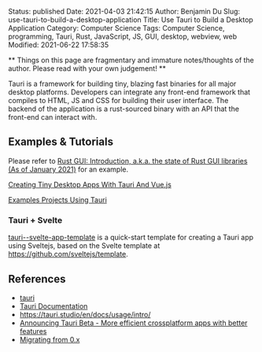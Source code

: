 Status: published
Date: 2021-04-03 21:42:15
Author: Benjamin Du
Slug: use-tauri-to-build-a-desktop-application
Title: Use Tauri to Build a Desktop Application
Category: Computer Science
Tags: Computer Science, programming, Tauri, Rust, JavaScript, JS, GUI, desktop, webview, web
Modified: 2021-06-22 17:58:35

**
Things on this page are fragmentary and immature notes/thoughts of the author.
Please read with your own judgement!
**

Tauri is a framework for building tiny, blazing fast binaries for all major desktop platforms. 
Developers can integrate any front-end framework 
that compiles to HTML, JS and CSS for building their user interface. 
The backend of the application is a rust-sourced binary 
with an API that the front-end can interact with.

## Examples & Tutorials

Please refer to 
[Rust GUI: Introduction, a.k.a. the state of Rust GUI libraries (As of January 2021)](https://dev.to/davidedelpapa/rust-gui-introduction-a-k-a-the-state-of-rust-gui-libraries-as-of-january-2021-40gl#tauri)
for an example.

[Creating Tiny Desktop Apps With Tauri And Vue.js](https://www.smashingmagazine.com/2020/07/tiny-desktop-apps-tauri-vuejs/)

[Examples Projects Using Tauri](https://github.com/tauri-apps/tauri/tree/dev/examples)

### Tauri + Svelte

[tauri--svelte-app-template](https://github.com/happybeing/tauri-svelte-template#tauri--svelte-app-template)
is a quick-start template for creating a Tauri app using Sveltejs, 
based on the Svelte template at https://github.com/sveltejs/template.


## References
- [tauri](https://github.com/tauri-apps/tauri)
- [Tauri Documentation](https://tauri.studio/en/docs/getting-started/intro)
- https://tauri.studio/en/docs/usage/intro/
- [Announcing Tauri Beta - More efficient crossplatform apps with better features](https://dev.to/tauri/announcing-tauri-beta-more-efficient-crossplatform-apps-with-better-features-1nbd)
- [Migrating from 0.x](https://tauri.studio/en/docs/usage/guides/migration/)

